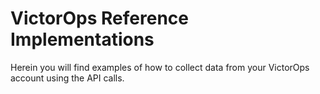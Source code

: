 # VictorOps Reference Implementations

Herein you will find examples of how to collect data from your VictorOps account
using the API calls.
